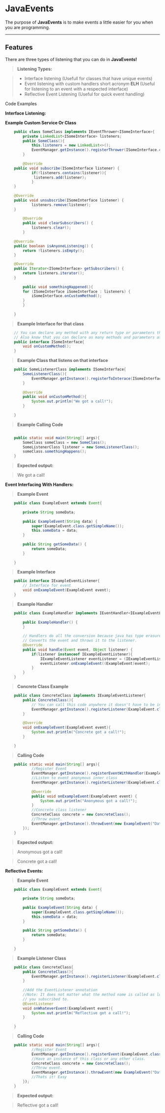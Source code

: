 JavaEvents
===================


The purpose of  **JavaEvents** is to make events a little easier for you when you are programming.

----------


Features
-------------

There are three types of listening that you can do in **JavaEvents!**

> **Listening Types:**

> - Interface listening (Usefull for classes that have unique events)
> - Event listening with custom handlers short acronym **ELH** (Useful for listening to an event with a respected interface)
> - Reflective Event Listening (Useful for quick event handling)

Code Examples

**Interface Listening:**

**Example Custom Service Or Class**

```java
    public class SomeClass implements IEventThrower<ISomeInterface>{
        private LinkedList<ISomeInterface> listeners;
        public SomeClass(){
            this.listeners = new LinkedList<>();
            EventManager.getInstance().registerThrower(ISomeInterface.class, this);
        }
	
        @Override
	public void subscribe(ISomeInterface listener) {
    	    if(!listeners.contains(listener)){
    		 listeners.add(listener);
    	    }	
	}
	    
	@Override
	public void unsubscribe(ISomeInterface listener) {
    	    listeners.remove(listener);	
	}
	
    	@Override
    	public void clearSubscribers() {
    	    listeners.clear();
    	}
	
	@Override
	public boolean isAnyoneListening() {
	    return !listeners.isEmpty();
	}

	@Override
	public Iterator<ISomeInterface> getSubscribers() {
	    return listeners.iterator();
	}
        
        public void somethingHappened(){
	    for (ISomeInterface iSomeInterface : listeners) {
	        iSomeInterface.onCustomMethod();
	    }
        }
        
    }
```
> **Example Interface for that class**
```java
    // You can declare any method with any return type or parameters this is just an example.
    // Also know that you can declare as many methods and parameters as you see fit.
    public interface ISomeInterface{
        void onCustomMethod();
    }
```
> **Example Class that listens on that interface**
```java
    public SomeListenerClass implements ISomeInterface{
        SomeListenerClass(){
            EventManager.getInstance().registerToInterace(ISomeInterface.class,this);
        }
        
        @Override
        public void onCustomMethod(){
            System.out.println("We got a call!");
        }
        
    }
```
> **Example Calling Code**
```java

    public static void main(String[] args){ 
        SomeClass someClass = new SomeClass(); 
        SomeListenerClass listener = new SomeListenerClass(); 
        someClass.somethingHappens(); 
    } 
```
> **Expected output:**

>  We got a call!

**Event Interfacing With Handlers:**

> **Example Event**
```java
    public class ExampleEvent extends Event{
    
    	private String someData;
    	
    	public ExampleEvent(String data) {
    		super(ExampleEvent.class.getSimpleName());
    		this.someData = data;
    	}
    
    	public String getSomeData() {
    		return someData;
    	}
    	
    }
```
> **Example Interface**
```java
    public interface IExampleEventListener{
        // Interface for event
        void onExampleEvent(ExampleEvent event);
    }
```
> **Example Handler**
```java
    public class ExampleHandler implements IEventHandler<IExampleEventListener>{
    
    	public ExampleHandler() {
    	}
    
    	// Handlers do all the conversion because java has type erasure :(
    	// Converts the event and throws it to the listener.
    	@Override
    	public void handle(Event event, Object listener) {
    		if(listener instanceof IExampleEventListener){
    			IExampleEventListener eventListener = (IExampleEventListener) listener;
    			eventListener.onExampleEvent((ExampleEvent)event);	
    		}
    	}
    }
```
> **Concrete Class Example**
```java
    public class ConcreteClass implements IExampleEventListener{
        public ConcreteClass(){
            // You can call this code anywhere it doesn't have to be in the class itself though its preferred.
            EventManager.getInstance().registerListener(ExampleEvent.class, this);
        }
        
        @Override
        void onExampleEvent(ExampleEvent event){
            System.out.println("Concrete got a call!");
        }
        
    }
```
> **Calling Code**
```java
    public static void main(String[] args){
            //Register Event
            EventManager.getInstance().registerEventWithHandler(ExampleEvent.class, new ExampleHandler());
            //Listen to event anonymous inner class
            EventManager.getInstance().registerListener(ExampleEvent.class, new IExampleEventListener() {
			
			@Override
			public void onExampleEvent(ExampleEvent event) {
				System.out.println("Anonymous got a call!");
			}
			//Concrete class listener
			ConcreteClass concrete = new ConcreteClass();
			//Throw event.
			EventManager.getInstance().throwEvent(new ExampleEvent("Data"));
		}); 
    }
```

> **Expected output:**

> Anonymous got a call!

> Concrete got a call!

**Reflective Events:**

> **Example Event**
```java
    public class ExampleEvent extends Event{
    
    	private String someData;
    	
    	public ExampleEvent(String data) {
    		super(ExampleEvent.class.getSimpleName());
    		this.someData = data;
    	}
    
    	public String getSomeData() {
    		return someData;
    	}
    	
    }
```
> **Example Listener Class**
```java
    public class ConcreteClass{
        public ConcreteClass(){
            EventManager.getInstance().registerListener(ExampleEvent.class, this);
        }
        
        //Add the EventListener annotation
        //Note: It does not matter what the method name is called as long as the first parameter matches the event
        // you subscribed to.
        @EventListener
        void onWhateverEvent(ExampleEvent event){
            System.out.println("Reflective got a call!");
        }
        
    }
```
> **Calling Code**
```java
    public static void main(String[] args){
            //Register Event
            EventManager.getInstance().registerEvent(ExampleEvent.class);
            //Have an instance of this class or any other class.
			ConcreteClass concrete = new ConcreteClass();
			//Throw event.
			EventManager.getInstance().throwEvent(new ExampleEvent("Data"));
			//Thats it! Easy
		}); 
    }
```

> **Expected output:**

> Reflective got a call!


